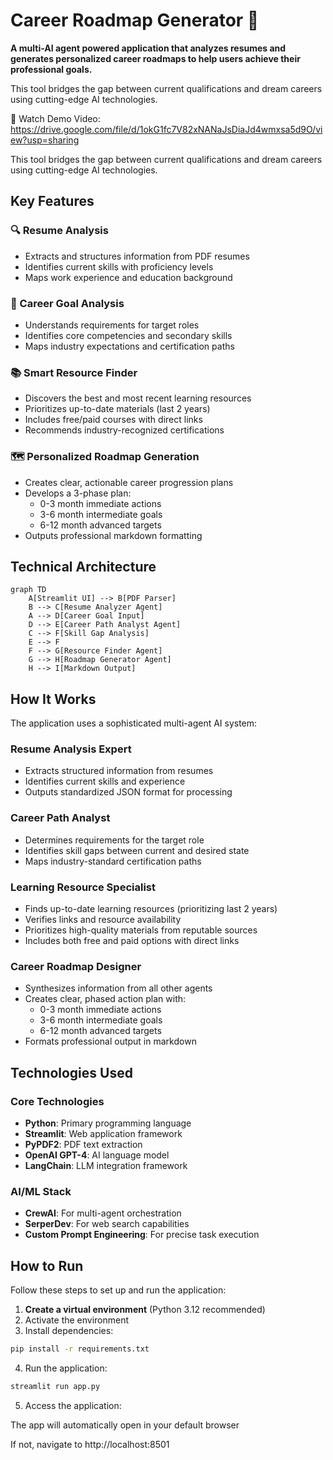 # Career Roadmap Generator 🚀

**A multi-AI agent powered application that analyzes resumes and generates personalized career roadmaps to help users achieve their professional goals.**

This tool bridges the gap between current qualifications and dream careers using cutting-edge AI technologies.      

🎥 Watch Demo Video: https://drive.google.com/file/d/1okG1fc7V82xNANaJsDiaJd4wmxsa5d9O/view?usp=sharing             

This tool bridges the gap between current qualifications and dream careers using cutting-edge AI technologies.

## Key Features

### 🔍 Resume Analysis
- Extracts and structures information from PDF resumes
- Identifies current skills with proficiency levels
- Maps work experience and education background

### 🎯 Career Goal Analysis
- Understands requirements for target roles
- Identifies core competencies and secondary skills
- Maps industry expectations and certification paths

### 📚 Smart Resource Finder
- Discovers the best and most recent learning resources
- Prioritizes up-to-date materials (last 2 years)
- Includes free/paid courses with direct links
- Recommends industry-recognized certifications

### 🗺️ Personalized Roadmap Generation
- Creates clear, actionable career progression plans
- Develops a 3-phase plan:
  - 0-3 month immediate actions
  - 3-6 month intermediate goals
  - 6-12 month advanced targets
- Outputs professional markdown formatting

## Technical Architecture

```mermaid
graph TD
    A[Streamlit UI] --> B[PDF Parser]
    B --> C[Resume Analyzer Agent]
    A --> D[Career Goal Input]
    D --> E[Career Path Analyst Agent]
    C --> F[Skill Gap Analysis]
    E --> F
    F --> G[Resource Finder Agent]
    G --> H[Roadmap Generator Agent]
    H --> I[Markdown Output]
```

## How It Works

The application uses a sophisticated multi-agent AI system:

### Resume Analysis Expert
- Extracts structured information from resumes  
- Identifies current skills and experience  
- Outputs standardized JSON format for processing  

### Career Path Analyst
- Determines requirements for the target role  
- Identifies skill gaps between current and desired state  
- Maps industry-standard certification paths  

### Learning Resource Specialist
- Finds up-to-date learning resources (prioritizing last 2 years)  
- Verifies links and resource availability  
- Prioritizes high-quality materials from reputable sources  
- Includes both free and paid options with direct links  

### Career Roadmap Designer
- Synthesizes information from all other agents  
- Creates clear, phased action plan with:  
  - 0-3 month immediate actions  
  - 3-6 month intermediate goals  
  - 6-12 month advanced targets  
- Formats professional output in markdown  

## Technologies Used

### Core Technologies
- **Python**: Primary programming language  
- **Streamlit**: Web application framework  
- **PyPDF2**: PDF text extraction  
- **OpenAI GPT-4**: AI language model  
- **LangChain**: LLM integration framework  

### AI/ML Stack
- **CrewAI**: For multi-agent orchestration  
- **SerperDev**: For web search capabilities  
- **Custom Prompt Engineering**: For precise task execution  


## How to Run

Follow these steps to set up and run the application:

1. **Create a virtual environment** (Python 3.12 recommended)
2. Activate the environment
3. Install dependencies:
  ```bash
  pip install -r requirements.txt
  ```

4. Run the application:
  ```bash
  streamlit run app.py
  ```

5. Access the application:

The app will automatically open in your default browser                                                             

If not, navigate to http://localhost:8501